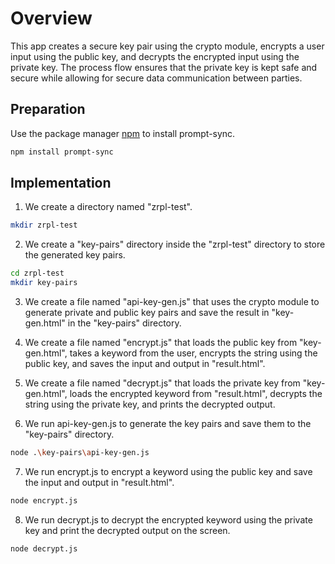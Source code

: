 # Overview

This app creates a secure key pair using the crypto module, encrypts a user input using the public key, and decrypts the encrypted input using the private key. The process flow ensures that the private key is kept safe and secure while allowing for secure data communication between parties.

## Preparation

Use the package manager [npm](https://www.npmjs.com/) to install prompt-sync.

```bash
npm install prompt-sync
```

## Implementation

1. We create a directory named "zrpl-test".
```bash
mkdir zrpl-test
```

2. We create a "key-pairs" directory inside the "zrpl-test" directory to store the generated key pairs.
```bash
cd zrpl-test
mkdir key-pairs
```
3. We create a file named "api-key-gen.js" that uses the crypto module to generate private and public key pairs and save the result in "key-gen.html" in the "key-pairs" directory.

4. We create a file named "encrypt.js" that loads the public key from "key-gen.html", takes a keyword from the user, encrypts the string using the public key, and saves the input and output in "result.html".

5. We create a file named "decrypt.js" that loads the private key from "key-gen.html", loads the encrypted keyword from "result.html", decrypts the string using the private key, and prints the decrypted output.

6. We run api-key-gen.js to generate the key pairs and save them to the "key-pairs" directory.
```bash
node .\key-pairs\api-key-gen.js
```

7. We run encrypt.js to encrypt a keyword using the public key and save the input and output in "result.html".
```bash
node encrypt.js
```

8. We run decrypt.js to decrypt the encrypted keyword using the private key and print the decrypted output on the screen.
```bash
node decrypt.js
```